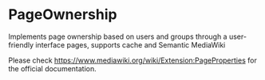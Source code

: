 # PageOwnership

Implements page ownership based on users and groups through a user-friendly interface pages, supports cache and Semantic MediaWiki

Please check https://www.mediawiki.org/wiki/Extension:PageProperties for the official documentation.

